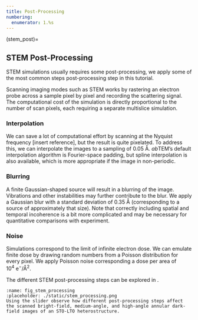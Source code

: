```yaml
---
title: Post-Processing
numbering:
  enumerator: 1.%s
---
```


(stem_post)=
## STEM Post-Processing
STEM simulations usually requires some post-processing, we apply some of the most common steps post-processing step in this tutorial.

Scanning imaging modes such as STEM works by rastering an electron probe across a sample pixel by pixel and recording the scattering signal. The computational cost of the simulation is directly proportional to the number of scan pixels, each requiring a separate multislice simulation.

### Interpolation
We can save a lot of computational effort by scanning at the Nyquist frequency [insert reference], but the result is quite pixelated. To address this, we can interpolate the images to a sampling of 0.05 Å. *ab*TEM’s default interpolation algorithm is Fourier-space padding, but spline interpolation is also available, which is more appropriate if the image in non-periodic.

### Blurring
A finite Gaussian-shaped source will result in a blurring of the image. Vibrations and other instabilities may further contribute to the blur. We apply a Gaussian blur with a standard deviation of $0.35 \ \mathrm{Å}$ (corresponding to a source of approximately that size). Note that correctly including spatial and temporal incoherence is a bit more complicated and may be necessary for quantitative comparisons with experiment.

### Noise
Simulations correspond to the limit of infinite electron dose. We can emulate finite dose by drawing random numbers from a Poisson distribution for every pixel. We apply Poisson noise corresponding a dose per area of $10^4 \ \mathrm{e}^- / \mathrm{Å}^2$.

The different STEM post-processing steps can be explored in [](#fig_stem_processing).

```{figure} #app:stem_processing
:name: fig_stem_processing
:placeholder: ./static/stem_processing.png
Using the slider observe how different post-processing steps affect the scanned bright-field, medium-angle, and high-angle annular dark-field images of an STO-LTO heterostructure.
```